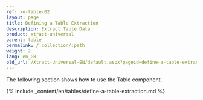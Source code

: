 ```yaml
---
ref: xu-table-02
layout: page
title: Defining a Table Extraction
description: Extract Table Data
product: xtract-universal
parent: table
permalink: /:collection/:path
weight: 2
lang: en_GB
old_url: /Xtract-Universal-EN/default.aspx?pageid=define-a-table-extraction
---
```


The following section shows how to use the Table component.

{% include _content/en/tables/define-a-table-extraction.md  %}
